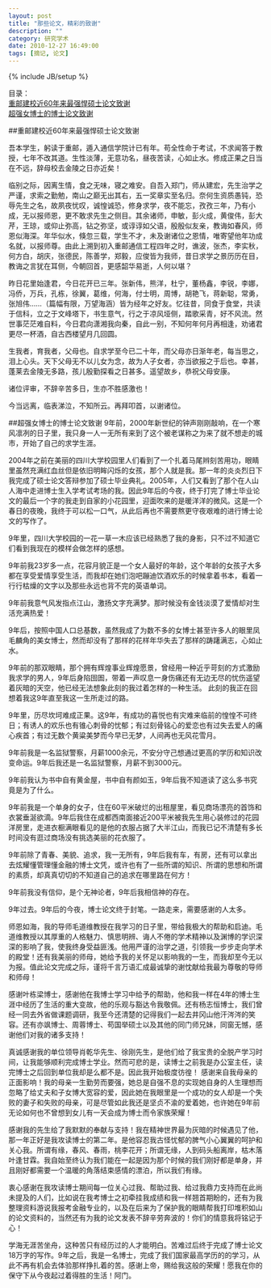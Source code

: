 ```yaml
---
layout: post
title: "那些论文，精彩的致谢"
description: ""
category: 研究学术
date: 2010-12-27 16:49:00
tags: [摘记, 论文]
---
```

{% include JB/setup %}

目录：  
[重邮建校近60年来最强悍硕士论文致谢](#重邮建校近60年来最强悍硕士论文致谢)    
[超强女博士的博士论文致谢](#超强女博士的博士论文致谢)   

<span id="重邮建校近60年来最强悍硕士论文致谢"></span>

##重邮建校近60年来最强悍硕士论文致谢

吾本学生，躬读于重邮，遁入通信学院计已有年。苟全性命于考试，不求闻答于教授，七年不改其道。生性淡薄，无意功名，昼夜苦读，心如止水。修成正果之日当在不远，辞母校去金陵之日亦近矣！

临别之际，因离生情，食之无味，寝之难安。自吾入郑门，师从建宏，先生治学之严谨，求索之勤勉，南山之巅无出其右，五一奖章实至名归。奈何生资质愚钝，恐辱先生之名，故夙夜忧叹，诚惶诚恐，修身求学，夜不能忘，孜孜三年，乃有小成，无以报师恩，更不敢求先生之侧目。其余诸师，申敏，彭火成，黄俊伟，彭大芹，王琼，或仰止弥高，钻之弥坚，或谆谆如父语，殷殷似友亲，教诲如春风，师恩似海深。年华似水，倏忽三载，学生不才，未及谢诸位之恩情，唯寄望他年功成名就，以报师尊。由此上溯到初入重邮通信工程四年之时，谯波，张杰，李实秋，何方白，胡庆，张德民，陈善学，郑毅，应俊皆为我师，昔日求学之景历历在目，教诲之言犹在耳侧，今朝回首，更感韶华易逝，人何以堪？
<!--more-->

昨日花里始逢君，今日花开已三年。张新伟，熊洋，杜宁，董杨鑫，李锐，李娜，冯侨，万兵，孔栋，徐翼，葛维，何海，付士明，周博，胡艳飞，蒋新聪，常勇，张旭伟……（篇幅有限，万望海涵）皆为经年之好友。忆往昔，同食于食堂，共读于信科，立之于文峰塔下，书生意气，行之于凉风垭侧，踏歌采青，好不风流。然世事茫茫难自料，今日君向潇湘我向秦，自此一别，不知何年何月再相逢，劝诸君更尽一杯酒，自古西楼望月几回圆。

生我者，育我者，父母也。自求学至今已二十年，而父母亦日渐年老，每当思之，泪上心头。天下父母无不以儿女为念，故为人子女者，亦当欲报之于后也。幸甚，蓬莱去金陵无多路，孩儿殷勤探看之日甚多。遥望故乡，恭祝父母安康。

诸位评审，不辞辛苦多日，生亦不胜感激也！

今当远离，临表涕泣，不知所云。再拜叩首，以谢诸位。

<span id="超强女博士的博士论文致谢"></span>

##超强女博士的博士论文致谢
9年前，2000年新世纪的钟声刚刚敲响，在一个寒风凛冽的日子里，我只身一人一无所有来到了这个被老谋称之为来了就不想走的城市，开始了自己的求学生涯。

2004年之前在美丽的四川大学校园里人们看到了一个扎着马尾辫刻苦用功，眼睛里虽然充满红血丝但是依旧明眸闪烁的女孩，那个人就是我。那一年的炎炎烈日下我完成了硕士论文答辩参加了硕士毕业典礼。2005年，人们又看到了那个在人山人海中走进博士生入学考试考场的我。因此9年后的今夜，终于打完了博士毕业论文的最后一个字的我走到自家的小花园里，迎面吹来的是暖洋洋的微风。这是一个春日的夜晚，我终于可以松一口气，从此后再也不需要熬更守夜艰难的进行博士论文的写作了。

9年里，四川大学校园的一花一草一木应该已经熟悉了我的身影，只不过不知道它们看到我现在的模样会做怎样的感想。

9年前我23岁多一点，花容月貌正是一个女人最好的年龄，这个年龄的女孩子大多都在享受爱情享受生活，而我却在她们泡吧蹦迪饮酒欢乐的时候拿着书本，看着一行行枯燥的文字以及那些永远也背不完的英语单词。

9年前我意气风发指点江山，激扬文字充满梦。那时候没有金钱淡漠了爱情却对生活充满热爱！

9年后，按照中国人口总基数，虽然我成了为数不多的女博士甚至许多人的眼里凤毛麟角的美女博士，然而却没有了那样的花样年华失去了那样的踌躇满志，心如止水。

9年前的那双眼睛，那个拥有辉煌事业辉煌愿景，曾经用一种近乎苛刻的方式激励我求学的男人，9年后身陷囹圄，带着一声叹息一身伤痛还有无边无尽的忧伤遥望着灰暗的天空，他已经无法想象此刻的我过着怎样的一种生活。
此刻的我正在回想着我这9年直至我这一生所走过的路。

9年里，历尽坎坷难成正果。这9年，有成功的喜悦也有灾难来临前的惶惶不可终日；有诱人的欢乐也有锥心刺骨的忧郁；有过刻骨铭心的爱恋也有过失去爱人的痛心疾首；有过无数个黄粱美梦而今早已无梦，人间再也无风花雪月。

9年前我是一名监狱警察，月薪1000余元，不安分守己想通过更高的学历和知识改变命运。9年后我还是一名监狱警察，月薪不到3000元。

9年前我认为书中自有黄金屋，书中自有颜如玉，9年后我不知道读了这么多书究竟是为了什么。

9年前我是一个单身的女子，住在60平米破烂的出租屋里，看见商场漂亮的首饰和衣裳垂涎欲滴。9年后我住在成都西南面接近200平米被我先生用心装修过的花园洋房里，走进衣橱满眼看见的是他的衣服占据了大半江山，而我已记不清楚有多长时间没有逛过商场没有挑选美丽的花衣服了。

9年前除了青春、美貌、追求，我一无所有，9年后我有车，有房，还有可以拿出去炫耀懂管理懂金融的博士文凭，或许也有了一些所谓的知识、所谓的思想和所谓的素质，却真真切切的不知道自己的追求在哪里路在何方！

9年前我没有信仰，是个无神论者，9年后我相信神的存在。

9年过去。9年后的今夜，博士论文终于封笔。一路走来，需要感谢的人太多。

师恩如海，我的导师毛道维教授在我学习的日子里，带给我极大的帮助和启迪。毛道维教授以其厚重的人格魅力、慎思明辨、诲人不倦的学术精神以及渊博的学识深深的影响了我，使我终身受益匪浅。他用严谨的治学之道，引领我一步步走向学术的殿堂！还有我美丽的师母，她给予我的关怀足以影响我的一生，而我却至今无以为报。值此论文完成之际，谨将千言万语汇成最诚挚的谢忱献给我最为尊敬的导师和师母！

感谢叶栋梁博士，感谢他在我博士学习中给予的帮助，他和我一样在4年的博士生涯中经历了生活的重大变故，他的乐观与豁达令我敬佩。还有杨志恒博士，我们曾经一同去外省做课题调研，我至今还清楚的记得我们一起去井冈山他汗涔涔的笑容。还有亦飒博士、周蓉博士、苟国举硕士以及其他的同门师兄妹，同窗无憾，感谢他们对我的诸多支持！

真诚感谢我的单位领导肖乾华先生、徐刚先生，是他们给了我宝贵的全脱产学习时间，让我能够顺利完成博士学业。然而可悲的是，读博士之前我是办公室主任，读完博士之后回到单位我却是么都不是。因此我开始极度彷徨！
感谢来自我母亲的正面影响！我的母亲一生勤劳而要强，她总是自强不息的实现她自身的人生理想而忽略了给丈夫和子女博大宽容的爱，因此她在我眼里是一个成功的女人却是一个失败的妻子和失败的母亲，可是尽管如此我还是坚贞不渝的爱着她，也许她在9年前无论如何也不曾想到女儿有一天会成为博士而令家族荣耀！

感谢我的先生给了我默默的奉献与支持！我在精神世界最为灰暗的时候遇见了他，那一年正好是我攻读博士的第二年。是他容忍我古怪忧郁的脾气小心翼翼的呵护和关心我。所谓有缘，春风、春雨，桃李花开；所谓无缘，人到码头船离岸，枯木落叶逢甘霖。我自始至终认为我们能在一起是因为那个时候的我们刚好都是单身，并且刚好都需要一个温暖的角落结束感情的漂泊，所以我们有缘。

衷心感谢在我攻读博士期间每一位关心过我、帮助过我、给过我鼎力支持而在此尚未提及的人们，比如说在我考博士之初牵挂我成绩和我一样翘首期盼的，还有为我整理资料游说我报考金融专业的，以及在后来为了保护我的眼睛帮我打印堆积如山的论文资料的，当然还有为我的论文发表不辞辛劳奔波的！你们的情意我将铭记于心！

学海无涯苦坐舟，这种苦只有经历过的人才能明白。苦难过后终于完成了博士论文18万字的写作。9年之后，我是一名博士，完成了我们国家最高学历的的学习，从此不再有机会去体验那样挣扎着的苦。感谢上帝，赐给我这般的荣耀！愿我在你的保守下从今夜起过着得胜的生活！阿门。